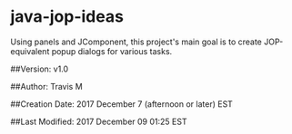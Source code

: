 # java-jop-ideas
Using panels and JComponent, this project's main goal is to create JOP-equivalent popup dialogs for various tasks.

##Version:
v1.0

##Author:
Travis M

##Creation Date:
2017 December 7 (afternoon or later) EST

##Last Modified:
2017 December 09 01:25 EST